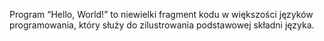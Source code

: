 Program “Hello, World!” to niewielki fragment kodu w większości języków programowania, który służy do zilustrowania podstawowej składni języka.
